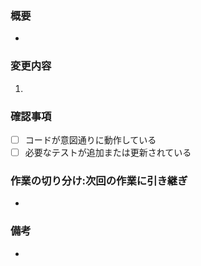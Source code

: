 ### 概要
- 

### 変更内容
1. 

### 確認事項
- [ ] コードが意図通りに動作している
- [ ] 必要なテストが追加または更新されている

### 作業の切り分け:次回の作業に引き継ぎ
- 

### 備考
- 
